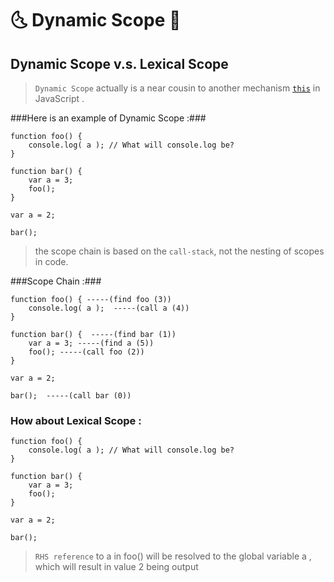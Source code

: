 # 🌜  Dynamic Scope 🌛 #

## Dynamic Scope v.s. Lexical Scope

> `Dynamic Scope` actually is a near cousin to another mechanism [` this `](https://developer.mozilla.org/zh-TW/docs/Web/JavaScript/Reference/Operators/this) in JavaScript .

###Here is an example of Dynamic Scope :###

    function foo() {
        console.log( a ); // What will console.log be?
    }

    function bar() {
        var a = 3;
        foo();
    }

    var a = 2;

    bar();

> the scope chain is based on the `call-stack`, not the nesting of scopes in code.

###Scope Chain :###

    function foo() { -----(find foo (3))
        console.log( a );  -----(call a (4))
    }

    function bar() {  -----(find bar (1))
        var a = 3; -----(find a (5))
        foo(); -----(call foo (2))
    }

    var a = 2;

    bar();  -----(call bar (0))

### How about Lexical Scope : ###

    function foo() {
        console.log( a ); // What will console.log be?
    }

    function bar() {
        var a = 3;
        foo();
    }

    var a = 2;

    bar();
> `RHS reference` to a in foo() will be resolved to the global variable a , which will result in value 2 being output